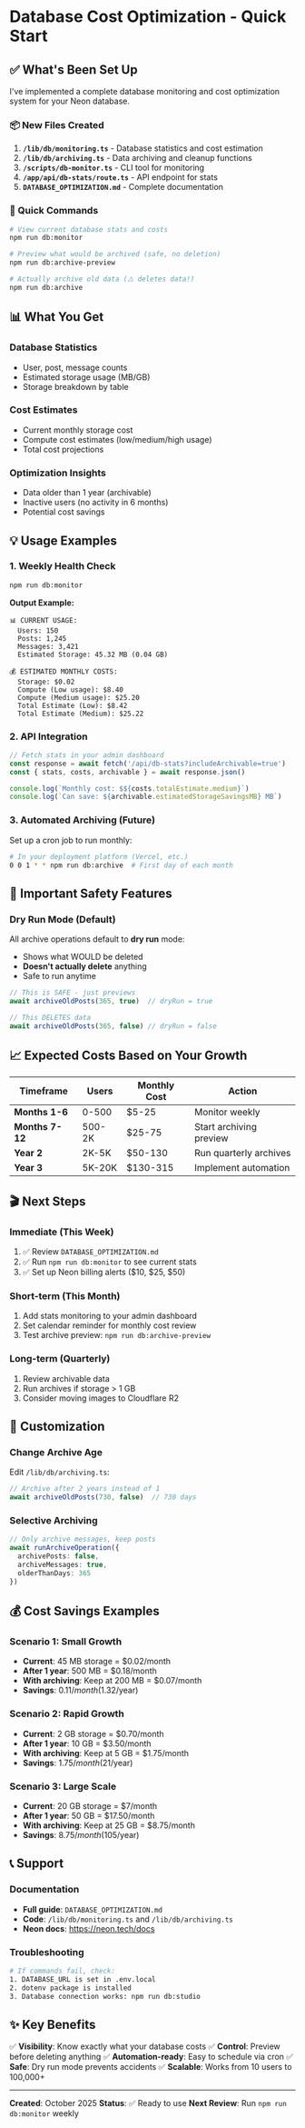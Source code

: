 # Database Cost Optimization - Quick Start

## ✅ What's Been Set Up

I've implemented a complete database monitoring and cost optimization system for your Neon database.

### 📦 New Files Created

1. **`/lib/db/monitoring.ts`** - Database statistics and cost estimation
2. **`/lib/db/archiving.ts`** - Data archiving and cleanup functions
3. **`/scripts/db-monitor.ts`** - CLI tool for monitoring
4. **`/app/api/db-stats/route.ts`** - API endpoint for stats
5. **`DATABASE_OPTIMIZATION.md`** - Complete documentation

### 🎯 Quick Commands

```bash
# View current database stats and costs
npm run db:monitor

# Preview what would be archived (safe, no deletion)
npm run db:archive-preview

# Actually archive old data (⚠️ deletes data!)
npm run db:archive
```

## 📊 What You Get

### Database Statistics
- User, post, message counts
- Estimated storage usage (MB/GB)
- Storage breakdown by table

### Cost Estimates
- Current monthly storage cost
- Compute cost estimates (low/medium/high usage)
- Total cost projections

### Optimization Insights
- Data older than 1 year (archivable)
- Inactive users (no activity in 6 months)
- Potential cost savings

## 💡 Usage Examples

### 1. Weekly Health Check
```bash
npm run db:monitor
```

**Output Example:**
```
📊 CURRENT USAGE:
  Users: 150
  Posts: 1,245
  Messages: 3,421
  Estimated Storage: 45.32 MB (0.04 GB)

💰 ESTIMATED MONTHLY COSTS:
  Storage: $0.02
  Compute (Low usage): $8.40
  Compute (Medium usage): $25.20
  Total Estimate (Low): $8.42
  Total Estimate (Medium): $25.22
```

### 2. API Integration

```javascript
// Fetch stats in your admin dashboard
const response = await fetch('/api/db-stats?includeArchivable=true')
const { stats, costs, archivable } = await response.json()

console.log(`Monthly cost: $${costs.totalEstimate.medium}`)
console.log(`Can save: ${archivable.estimatedStorageSavingsMB} MB`)
```

### 3. Automated Archiving (Future)

Set up a cron job to run monthly:
```bash
# In your deployment platform (Vercel, etc.)
0 0 1 * * npm run db:archive  # First day of each month
```

## 🚨 Important Safety Features

### Dry Run Mode (Default)
All archive operations default to **dry run** mode:
- Shows what WOULD be deleted
- **Doesn't actually delete** anything
- Safe to run anytime

```typescript
// This is SAFE - just previews
await archiveOldPosts(365, true)  // dryRun = true

// This DELETES data
await archiveOldPosts(365, false) // dryRun = false
```

## 📈 Expected Costs Based on Your Growth

| Timeframe | Users | Monthly Cost | Action |
|-----------|-------|--------------|--------|
| **Months 1-6** | 0-500 | $5-25 | Monitor weekly |
| **Months 7-12** | 500-2K | $25-75 | Start archiving preview |
| **Year 2** | 2K-5K | $50-130 | Run quarterly archives |
| **Year 3** | 5K-20K | $130-315 | Implement automation |

## 🎬 Next Steps

### Immediate (This Week)
1. ✅ Review `DATABASE_OPTIMIZATION.md`
2. ✅ Run `npm run db:monitor` to see current stats
3. ✅ Set up Neon billing alerts ($10, $25, $50)

### Short-term (This Month)
1. Add stats monitoring to your admin dashboard
2. Set calendar reminder for monthly cost review
3. Test archive preview: `npm run db:archive-preview`

### Long-term (Quarterly)
1. Review archivable data
2. Run archives if storage > 1 GB
3. Consider moving images to Cloudflare R2

## 🔧 Customization

### Change Archive Age
Edit `/lib/db/archiving.ts`:
```typescript
// Archive after 2 years instead of 1
await archiveOldPosts(730, false)  // 730 days
```

### Selective Archiving
```typescript
// Only archive messages, keep posts
await runArchiveOperation({
  archivePosts: false,
  archiveMessages: true,
  olderThanDays: 365
})
```

## 💰 Cost Savings Examples

### Scenario 1: Small Growth
- **Current**: 45 MB storage = $0.02/month
- **After 1 year**: 500 MB = $0.18/month
- **With archiving**: Keep at 200 MB = $0.07/month
- **Savings**: $0.11/month ($1.32/year)

### Scenario 2: Rapid Growth
- **Current**: 2 GB storage = $0.70/month
- **After 1 year**: 10 GB = $3.50/month
- **With archiving**: Keep at 5 GB = $1.75/month
- **Savings**: $1.75/month ($21/year)

### Scenario 3: Large Scale
- **Current**: 20 GB storage = $7/month
- **After 1 year**: 50 GB = $17.50/month
- **With archiving**: Keep at 25 GB = $8.75/month
- **Savings**: $8.75/month ($105/year)

## 📞 Support

### Documentation
- **Full guide**: `DATABASE_OPTIMIZATION.md`
- **Code**: `/lib/db/monitoring.ts` and `/lib/db/archiving.ts`
- **Neon docs**: https://neon.tech/docs

### Troubleshooting
```bash
# If commands fail, check:
1. DATABASE_URL is set in .env.local
2. dotenv package is installed
3. Database connection works: npm run db:studio
```

## ✨ Key Benefits

✅ **Visibility**: Know exactly what your database costs
✅ **Control**: Preview before deleting anything
✅ **Automation-ready**: Easy to schedule via cron
✅ **Safe**: Dry run mode prevents accidents
✅ **Scalable**: Works from 10 users to 100,000+

---

**Created**: October 2025
**Status**: ✅ Ready to use
**Next Review**: Run `npm run db:monitor` weekly

